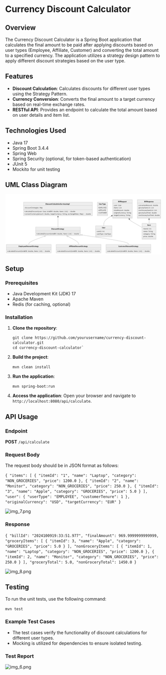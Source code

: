 
# Currency Discount Calculator

## Overview

The Currency Discount Calculator is a Spring Boot application that calculates the final amount to be paid after applying discounts based on user types (Employee, Affiliate, Customer) and converting the total amount to a specified currency. The application utilizes a strategy design pattern to apply different discount strategies based on the user type.

## Features

- **Discount Calculation**: Calculates discounts for different user types using the Strategy Pattern.
- **Currency Conversion**: Converts the final amount to a target currency based on real-time exchange rates.
- **RESTful API**: Provides an endpoint to calculate the total amount based on user details and item list.

## Technologies Used

- Java 17
- Spring Boot 3.4.4
- Spring Web
- Spring Security (optional, for token-based authentication)
- JUnit 5
- Mockito for unit testing

## UML Class Diagram
![img_2.png](img_2.png)

## Setup

### Prerequisites

- Java Development Kit (JDK) 17
- Apache Maven
- Redis (for caching, optional)

### Installation

1. **Clone the repository**:
   ```
   git clone https://github.com/yourusername/currency-discount-calculator.git
   cd currency-discount-calculator` 

2.  **Build the project**:

    

    

    `mvn clean install`

3.  **Run the application**:

    

    

    `mvn spring-boot:run`

4.  **Access the application**: Open your browser and navigate to `http://localhost:8080/api/calculate`.


## API Usage

### Endpoint

**POST** `/api/calculate`

### Request Body

The request body should be in JSON format as follows:

``{
"items": [
{
"itemId": "1",
"name": "Laptop",
"category": "NON_GROCERIES",
"price": 1200.0
},
{
"itemId": "2",
"name": "Monitor",
"category": "NON_GROCERIES",
"price": 250.0
},
{
"itemId": "3",
"name": "Apple",
"category": "GROCERIES",
"price": 5.0
}
],
"user": {
"userType": "EMPLOYEE",
"customerTenure": 1
},
    "originalCurrency": "USD",
    "targetCurrency": "EUR"
}``



![img_7.png](img_7.png)

### Response

`{
"billId": "2024100919:33:51.977",
"finalAmount": 969.9999999999999,
"groceryItems": [
{
"itemId": 3,
"name": "Apple",
"category": "GROCERIES",
"price": 5.0
}
],
"nonGroceryItems": [
{
"itemId": 1,
"name": "Laptop",
"category": "NON_GROCERIES",
"price": 1200.0
},
{
"itemId": 2,
"name": "Monitor",
"category": "NON_GROCERIES",
"price": 250.0
}
],
"groceryTotal": 5.0,
"nonGroceryTotal": 1450.0
}`

![img_8.png](img_8.png)


## Testing

To run the unit tests, use the following command:





`mvn test`

### Example Test Cases

-   The test cases verify the functionality of discount calculations for different user types.
-   Mocking is utilized for dependencies to ensure isolated testing.

### Test Report
![img_6.png](img_6.png)








